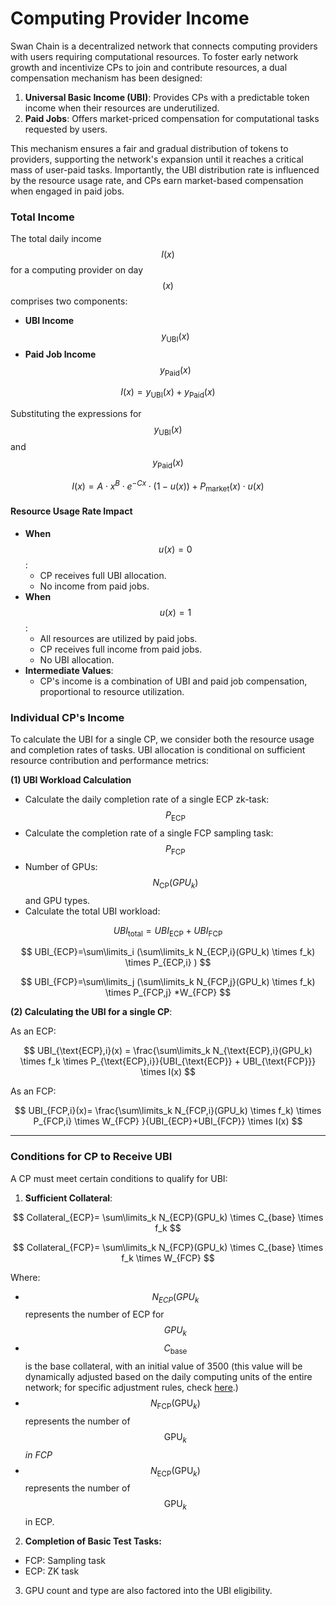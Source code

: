 # Computing Provider Income

Swan Chain is a decentralized network that connects computing providers with users requiring computational resources. To foster early network growth and incentivize CPs to join and contribute resources, a dual compensation mechanism has been designed:

1. **Universal Basic Income (UBI)**: Provides CPs with a predictable token income when their resources are underutilized.
2. **Paid Jobs**: Offers market-priced compensation for computational tasks requested by users.

This mechanism ensures a fair and gradual distribution of tokens to providers, supporting the network's expansion until it reaches a critical mass of user-paid tasks. Importantly, the UBI distribution rate is influenced by the resource usage rate, and CPs earn market-based compensation when engaged in paid jobs.

### **Total Income**

The total daily income $$I(x)$$for a computing provider on day $$( x )$$ comprises two components:&#x20;

* **UBI Income** $$y_{\text{UBI}}(x)$$
* **Paid Job Income** $$y_{\text{Paid}}(x)$$

$$
I(x) = y_{\text{UBI}}(x) + y_{\text{Paid}}(x)
$$

Substituting the expressions for $$y_{\text{UBI}}(x)$$ and $$y_{\text{Paid}}(x)$$

$$
I(x) = A \cdot x^{B} \cdot e^{-C x} \cdot (1 - u(x)) + P_{\text{market}}(x) \cdot u(x)
$$

#### **Resource Usage Rate Impact**

* **When** $$u(x) = 0$$:
  * CP receives full UBI allocation.
  * No income from paid jobs.
* **When** $$u(x) = 1$$:
  * All resources are utilized by paid jobs.
  * CP receives full income from paid jobs.
  * No UBI allocation.
* **Intermediate Values**:
  * CP's income is a combination of UBI and paid job compensation, proportional to resource utilization.

### Individual CP's Income

To calculate the UBI for a single CP, we consider both the resource usage and completion rates of tasks. UBI allocation is conditional on sufficient resource contribution and performance metrics:

**(1) UBI Workload Calculation**

* Calculate the daily completion rate of a single ECP zk-task: $$P_{\text{ECP}}$$
* Calculate the completion rate of a single FCP sampling task: $$P_{\text{FCP}}$$
* Number of GPUs: $$N_{\text{CP}}(GPU_k)$$ and GPU types.
* Calculate the total UBI workload:

$$
UBI_{\text{total}} = UBI_{\text{ECP}} + UBI_{\text{FCP}}
$$

$$
UBI_{ECP}=\sum\limits_i (\sum\limits_k N_{ECP,i}(GPU_k) \times f_k) \times P_{ECP,i} )
$$

$$
UBI_{FCP}=\sum\limits_j (\sum\limits_k N_{FCP,j}(GPU_k) \times f_k) \times P_{FCP,j} *W_{FCP}
$$

**(2) Calculating the UBI for a single CP**:

As an ECP:

$$
UBI_{\text{ECP},i}(x) = \frac{\sum\limits_k N_{\text{ECP},i}(GPU_k) \times f_k \times P_{\text{ECP},i}}{UBI_{\text{ECP}} + UBI_{\text{FCP}}} \times I(x)
$$

As an FCP:

$$
UBI_{FCP,i}(x)= \frac{\sum\limits_k N_{FCP,i}(GPU_k) \times f_k) \times P_{FCP,i} \times W_{FCP} }{UBI_{ECP}+UBI_{FCP}} \times I(x)
$$



***

### Conditions for CP to Receive UBI

A CP must meet certain conditions to qualify for UBI:

1. **Sufficient Collateral**:

$$
Collateral_{ECP}= \sum\limits_k N_{ECP}(GPU_k) \times C_{base} \times f_k
$$

$$
Collateral_{FCP}= \sum\limits_k N_{FCP}(GPU_k) \times C_{base} \times f_k  \times W_{FCP}
$$

Where:

* $$N_{ECP}(GPU_k$$ represents the number of ECP for $$GPU_k$$
* $$C_{\text{base}}$$ is the base collateral, with an initial value of 3500 (this value will be dynamically adjusted based on the daily computing units of the entire network; for specific adjustment rules, check [here](computing-provider-collateral/collateral-requirement-and-earning-multiplier.md).)
* $$N_{\text{FCP}}(\text{GPU}_k)$$represents the number of $$\text{GPU}_k$$ _in FCP_
* &#x20;$$N_{\text{ECP}}(\text{GPU}_k)$$ represents the number of $$\text{GPU}_k$$ in ECP.&#x20;

2. **Completion of Basic Test Tasks:**

* FCP: Sampling task
* ECP: ZK task

3. GPU count and type are also factored into the UBI eligibility.


